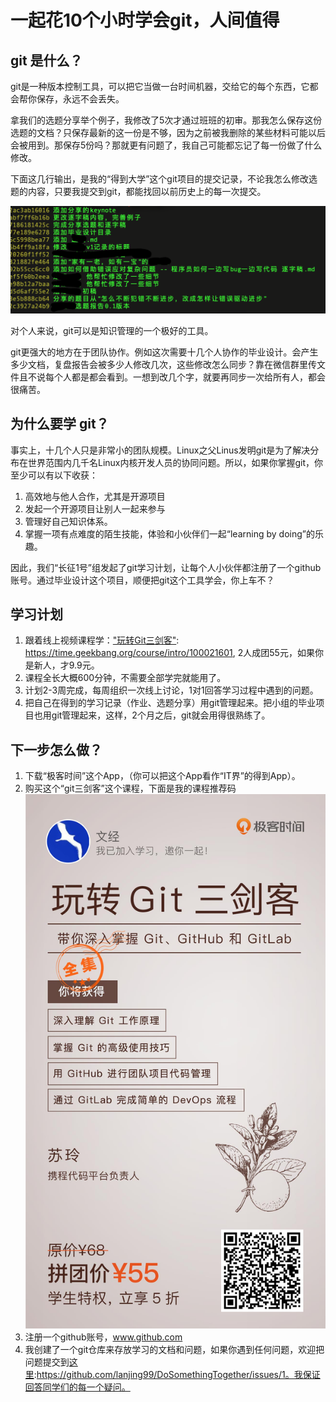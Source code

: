# 一起花10个小时学会git，人间值得

## git 是什么？ 

git是一种版本控制工具，可以把它当做一台时间机器，交给它的每个东西，它都会帮你保存，永远不会丢失。

拿我们的选题分享举个例子，我修改了5次才通过班班的初审。那我怎么保存这份选题的文档？只保存最新的这一份是不够，因为之前被我删除的某些材料可能以后会被用到。那保存5份吗？那就更有问题了，我自己可能都忘记了每一份做了什么修改。

下面这几行输出，是我的“得到大学”这个git项目的提交记录，不论我怎么修改选题的内容，只要我提交到git，都能找回以前历史上的每一次提交。

![image-20200511102229755](./images/gitlog.png)

对个人来说，git可以是知识管理的一个极好的工具。

git更强大的地方在于团队协作。例如这次需要十几个人协作的毕业设计。会产生多少文档，复盘报告会被多少人修改几次，这些修改怎么同步？靠在微信群里传文件且不说每个人都是都会看到。一想到改几个字，就要再同步一次给所有人，都会很痛苦。

## 为什么要学 git？

事实上，十几个人只是非常小的团队规模。Linux之父Linus发明git是为了解决分布在世界范围内几千名Linux内核开发人员的协同问题。所以，如果你掌握git，你至少可以有以下收获：

1. 高效地与他人合作，尤其是开源项目
2. 发起一个开源项目让别人一起来参与
3. 管理好自己知识体系。
4. 掌握一项有点难度的陌生技能，体验和小伙伴们一起“learning by doing”的乐趣。

因此，我们“长征1号”组发起了git学习计划，让每个人小伙伴都注册了一个github账号。通过毕业设计这个项目，顺便把git这个工具学会，你上车不？

## 学习计划

1. 跟着线上视频课程学：["玩转Git三剑客"](https://time.geekbang.org/course/intro/100021601): https://time.geekbang.org/course/intro/100021601, 2人成团55元，如果你是新人，才9.9元。
2. 课程全长大概600分钟，不需要全部学完就能用了。
3. 计划2-3周完成，每周组织一次线上讨论，1对1回答学习过程中遇到的问题。
4. 把自己在得到的学习记录（作业、选题分享）用git管理起来。把小组的毕业项目也用git管理起来，这样，2个月之后，git就会用得很熟练了。

## 下一步怎么做？

1. 下载“极客时间”这个App，（你可以把这个App看作“IT界”的得到App）。
2. 购买这个“git三剑客”这个课程，下面是我的课程推荐码![课程二维码](./images/kecheng.jpg)
3. 注册一个github账号，www.github.com
4. 我创建了一个git仓库来存放学习的文档和问题，如果你遇到任何问题，欢迎把问题提交到[这里](https://github.com/lanjing99/DoSomethingTogether/issues/1):https://github.com/lanjing99/DoSomethingTogether/issues/1。我保证回答同学们的每一个疑问。

